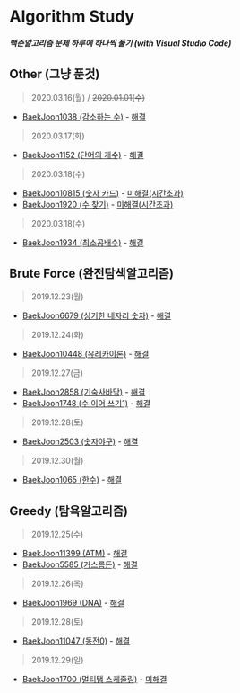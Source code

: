 # Algorithm Study 
##### 백준알고리즘 문제 하루에 하나씩 풀기 (with Visual Studio Code)


Other (그냥 푼것)
--------------------------------------------
> 2020.03.16(월) / ~~2020.01.01(수)~~
- [BaekJoon1038 (감소하는 수)](https://www.acmicpc.net/problem/1038)  - [해결](Pass/Baekjoon1038.cpp) </br>

> 2020.03.17(화)
- [BaekJoon1152 (단어의 개수)](https://www.acmicpc.net/problem/1152) - [해결](Pass/Baekjoon1152.cpp) <br>


> 2020.03.18(수)
- [BaekJoon10815 (숫자 카드)](https://www.acmicpc.net/problem/10815) - [미해결(시간초과)](Baekjoon10815.cpp) <br>
- [BaekJoon1920 (수 찾기)](https://www.acmicpc.net/problem/1920) - [미해결(시간초과)](Baekjoon1920.cpp) <br>

> 2020.03.18(수)
- [BaekJoon1934 (최소공배수)](https://www.acmicpc.net/problem/1934) - [해결](Pass/Baekjoon1934.cpp) <br>

Brute Force (완전탐색알고리즘)
--------------------------------------------
> 2019.12.23(월) 
- [BaekJoon6679 (싱기한 네자리 숫자)](https://www.acmicpc.net/problem/6679) - [해결](BruteForce/Baekjoon6679.cpp)

> 2019.12.24(화)
- [BaekJoon10448 (유레카이론)](https://www.acmicpc.net/problem/10448) - [해결](BruteForce/Baekjoon10448.cpp) 

> 2019.12.27(금)
- [BaekJoon2858 (기숙사바닥)](https://www.acmicpc.net/problem/2858)  - [해결](BruteForce/Baekjoon2858.cpp) </br>
- [BaekJoon1748 (수 이어 쓰기1)](https://www.acmicpc.net/problem/1748)  - [해결](BruteForce/Baekjoon1748.cpp) </br>

> 2019.12.28(토)
- [BaekJoon2503 (숫자야구)](https://www.acmicpc.net/problem/2503)  - [해결](BruteForce/Baekjoon2503.cpp) </br>

> 2019.12.30(월)
- [BaekJoon1065 (한수)](https://www.acmicpc.net/problem/1065)  - [해결](BruteForce/Baekjoon1065.cpp) </br>


Greedy (탐욕알고리즘)
--------------------------------------------
> 2019.12.25(수)
- [BaekJoon11399 (ATM)](https://www.acmicpc.net/problem/11399) - [해결](Greedy/Baekjoon11399.cpp) </br>
- [BaekJoon5585 (거스름돈)](https://www.acmicpc.net/problem/5585) - [해결](Greedy/Baekjoon5585.cpp) </br>

> 2019.12.26(목)
- [BaekJoon1969 (DNA)](https://www.acmicpc.net/problem/1969) - [해결](Greedy/Baekjoon1969.cpp) </br>

> 2019.12.28(토)
- [BaekJoon11047 (동전0)](https://www.acmicpc.net/problem/11047) - [해결](Greedy/Baekjoon1969.cpp) </br>

> 2019.12.29(일)
- [BaekJoon1700 (멀티탭 스케줄링)](https://www.acmicpc.net/problem/1700) - [미해결](Baekjoon1700.cpp) </br>
